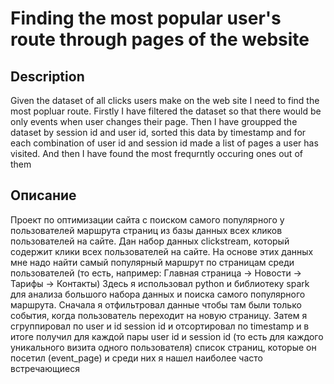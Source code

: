 # Finding the most popular user's route through pages of the website

## Description
Given the dataset of all clicks users make on the web site I need to find the most popluar route. 
Firstly I have filtered the dataset so that there would be only events when user changes their page. 
Then I have groupped the dataset by session id and user id, sorted this data by timestamp and for each combination of user id and session id made a list of pages a user has visited.
And then I have found the most frequrntly occuring ones out of them 

## Описание
Проект по оптимизации сайта с поиском самого популярного у пользователей маршрута страниц из базы данных всех кликов пользователей на сайте. 
Дан набор данных clickstream, который содержит клики всех пользователей на сайте. На основе этих данных мне надо найти самый популярный маршрут по страницам среди пользователей 
(то есть, например: Главная страница -> Новости -> Тарифы -> Контакты)
Здесь я использовал python и библиотеку spark для анализа большого набора данных и поиска самого популярного маршрута. 
Сначала я отфильтровал данные чтобы там были только события, когда пользователь переходит на новую страницу. 
Затем я сгруппировал по user и id session id и отсортировал по timestamp и в итоге получил для каждой пары user id и session id
(то есть для каждого уникального визита одного пользователя) список страниц, которые он посетил (event_page) и среди них я нашел наиболее часто встречающиеся 
